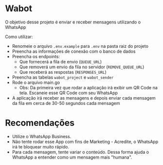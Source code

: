 # Wabot
O objetivo desse projeto é enviar e receber mensagens utilizando o WhatsApp

Como utilizar:

- Renomeie o arquivo `.env.example` para `.env` na pasta raiz do projeto
- Preencha as informações de conexão com o banco de dados
- Preencha os endpoints:
    - Que fornecerá a fila de envio (`QUEUE_URL`)
    - Que removerá um envio da fila no servidor (`REMOVE_QUEUE_URL`)
    - Que receberá as respostas (`RESPONSES_URL`)
- Preencha as tabelas `wabot_project` e `wabot_sender`
- Rode o arquivo main.go 
    - Obs: Da primeira vez que rodar a aplicação irá exibir um QR Code na tela. Escaneie esse QR Code com seu WhatsApp
- A aplicação irá receber as mensagens e depois enviar cada mensagem da fila em cerca de 30-50 segundos cada mensagem

# Recomendações

- Utilize o WhatsApp Business.
- Não tente rodar esse App com fins de Marketing - Acredite, o WhatsApp irá te bloquear muito rápido.
- Para cada mensagem, tente variar o conteúdo. Dessa forma ajuda o WhatsApp a entender como um mensagem mais "humana".


